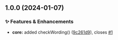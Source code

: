 ## 1.0.0 (2024-01-07)


### ✨  Features & Enhancements

* **core:** added checkWording() ([9c261d9](https://github.com/NASAG-DIGITAL-SOLUTIONS/test-factory/commit/9c261d925e13b10b0bc52a40050cc5c272f5efb3)), closes [#1](https://github.com/NASAG-DIGITAL-SOLUTIONS/test-factory/issues/1)
